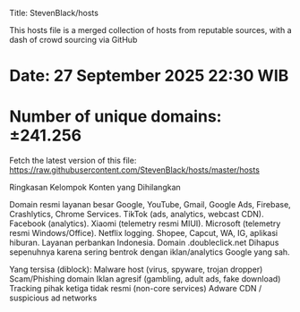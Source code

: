Title: StevenBlack/hosts

This hosts file is a merged collection of hosts from reputable sources,
with a dash of crowd sourcing via GitHub

# Date: 27 September 2025 22:30 WIB
# Number of unique domains: ±241.256

Fetch the latest version of this file: https://raw.githubusercontent.com/StevenBlack/hosts/master/hosts

Ringkasan Kelompok Konten yang Dihilangkan

Domain resmi layanan besar
Google, YouTube, Gmail, Google Ads, Firebase, Crashlytics, Chrome Services.
TikTok (ads, analytics, webcast CDN).
Facebook (analytics).
Xiaomi (telemetry resmi MIUI).
Microsoft (telemetry resmi Windows/Office).
Netflix logging.
Shopee, Capcut, WA, IG, aplikasi hiburan.
Layanan perbankan Indonesia.
Domain .doubleclick.net
Dihapus sepenuhnya karena sering bentrok dengan iklan/analytics Google yang sah.

Yang tersisa (diblock):
Malware host (virus, spyware, trojan dropper)
Scam/Phishing domain
Iklan agresif (gambling, adult ads, fake download)
Tracking pihak ketiga tidak resmi (non-core services)
Adware CDN / suspicious ad networks
